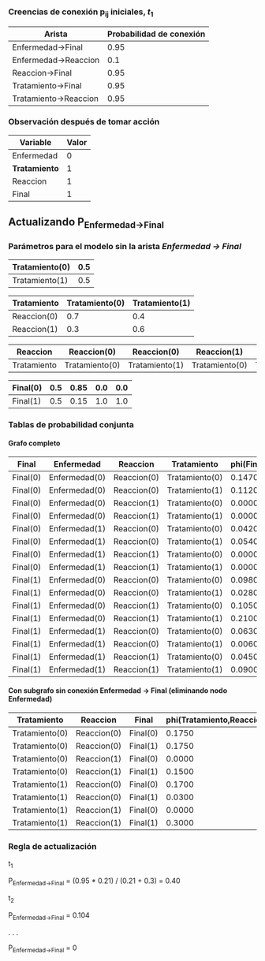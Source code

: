 
### Creencias de conexión p<sub>ij</sub> iniciales, *t*<sub>1</sub>
|Arista|Probabilidad de conexión|
|--|--|
|Enfermedad->Final | 0.95 |
|Enfermedad->Reaccion| 0.1 |
|Reaccion->Final|0.95|
|Tratamiento->Final |0.95|
|Tratamiento->Reaccion | 0.95|

### Observación después de tomar acción

|Variable | Valor |
|--|--|
|Enfermedad| 0|
|**Tratamiento** | 1
|Reaccion | 1
|Final | 1

## Actualizando P<sub>Enfermedad->Final</sub>


### Parámetros para el modelo sin la arista *Enfermedad -> Final*

| Tratamiento(0) | 0.5 |
|----------------|-----|
| Tratamiento(1) | 0.5 |


| Tratamiento | Tratamiento(0) | Tratamiento(1) |
|-------------|----------------|----------------|
| Reaccion(0) | 0.7            | 0.4            |
| Reaccion(1) | 0.3            | 0.6            |



| Reaccion    | Reaccion(0)    | Reaccion(0)         | Reaccion(1)    | Reaccion(1)    |
|-------------|----------------|---------------------|----------------|----------------|
| Tratamiento | Tratamiento(0) | Tratamiento(1)      | Tratamiento(0) | Tratamiento(1) |

| Final(0)    | 0.5            | 0.85  | 0.0            | 0.0            |
|-------------|----------------|---------------------|----------------|----------------|
| Final(1)    | 0.5            | 0.15 | 1.0            | 1.0            |

### Tablas de probabilidad conjunta

#### Grafo completo
| Final    | Enfermedad    | Reaccion    | Tratamiento    |   phi(Final,Enfermedad,Reaccion,Tratamiento) |
|----------|---------------|-------------|----------------|----------------------------------------------|
| Final(0) | Enfermedad(0) | Reaccion(0) | Tratamiento(0) |                                       0.1470 |
| Final(0) | Enfermedad(0) | Reaccion(0) | Tratamiento(1) |                                       0.1120 |
| Final(0) | Enfermedad(0) | Reaccion(1) | Tratamiento(0) |                                       0.0000 |
| Final(0) | Enfermedad(0) | Reaccion(1) | Tratamiento(1) |                                       0.0000 |
| Final(0) | Enfermedad(1) | Reaccion(0) | Tratamiento(0) |                                       0.0420 |
| Final(0) | Enfermedad(1) | Reaccion(0) | Tratamiento(1) |                                       0.0540 |
| Final(0) | Enfermedad(1) | Reaccion(1) | Tratamiento(0) |                                       0.0000 |
| Final(0) | Enfermedad(1) | Reaccion(1) | Tratamiento(1) |                                       0.0000 |
| Final(1) | Enfermedad(0) | Reaccion(0) | Tratamiento(0) |                                       0.0980 |
| Final(1) | Enfermedad(0) | Reaccion(0) | Tratamiento(1) |                                       0.0280 |
| Final(1) | Enfermedad(0) | Reaccion(1) | Tratamiento(0) |                                       0.1050 |
| Final(1) | Enfermedad(0) | Reaccion(1) | Tratamiento(1) |                                       0.2100 |
| Final(1) | Enfermedad(1) | Reaccion(0) | Tratamiento(0) |                                       0.0630 |
| Final(1) | Enfermedad(1) | Reaccion(0) | Tratamiento(1) |                                       0.0060 |
| Final(1) | Enfermedad(1) | Reaccion(1) | Tratamiento(0) |                                       0.0450 |
| Final(1) | Enfermedad(1) | Reaccion(1) | Tratamiento(1) |                                       0.0900 |

#### Con subgrafo sin conexión Enfermedad -> Final (eliminando nodo Enfermedad)

| Tratamiento    | Reaccion    | Final    |   phi(Tratamiento,Reaccion,Final) |
|----------------|-------------|----------|-----------------------------------|
| Tratamiento(0) | Reaccion(0) | Final(0) |                            0.1750 |
| Tratamiento(0) | Reaccion(0) | Final(1) |                            0.1750 |
| Tratamiento(0) | Reaccion(1) | Final(0) |                            0.0000 |
| Tratamiento(0) | Reaccion(1) | Final(1) |                            0.1500 |
| Tratamiento(1) | Reaccion(0) | Final(0) |                            0.1700 |
| Tratamiento(1) | Reaccion(0) | Final(1) |                            0.0300 |
| Tratamiento(1) | Reaccion(1) | Final(0) |                            0.0000 |
| Tratamiento(1) | Reaccion(1) | Final(1) |                            0.3000 |

### Regla de actualización

t<sub>1</sub>

P<sub>Enfermedad->Final</sub> = (0.95 * 0.21) / (0.21 + 0.3) = 0.40

t<sub>2</sub>

P<sub>Enfermedad->Final</sub> = 0.104

.
.
.

P<sub>Enfermedad->Final</sub> = 0
